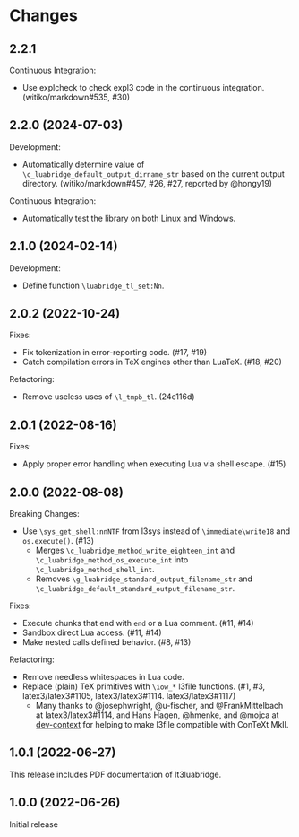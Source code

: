 # Changes

## 2.2.1

Continuous Integration:

- Use explcheck to check expl3 code in the continuous integration.
  (witiko/markdown#535, #30)

## 2.2.0 (2024-07-03)

Development:

- Automatically determine value of `\c_luabridge_default_output_dirname_str`
  based on the current output directory.
  (witiko/markdown#457, #26, #27, reported by @hongy19)

Continuous Integration:

- Automatically test the library on both Linux and Windows.

## 2.1.0 (2024-02-14)

Development:

- Define function `\luabridge_tl_set:Nn`.

## 2.0.2 (2022-10-24)

Fixes:

- Fix tokenization in error-reporting code. (#17, #19)
- Catch compilation errors in TeX engines other than LuaTeX. (#18, #20)

Refactoring:

- Remove useless uses of `\l_tmpb_tl`. (24e116d)

## 2.0.1 (2022-08-16)

Fixes:

- Apply proper error handling when executing Lua via shell escape. (#15)

## 2.0.0 (2022-08-08)

Breaking Changes:

- Use `\sys_get_shell:nnNTF` from l3sys instead of `\immediate\write18` and
  `os.execute()`. (#13)
    - Merges `\c_luabridge_method_write_eighteen_int` and
      `\c_luabridge_method_os_execute_int` into
      `\c_luabridge_method_shell_int`.
    - Removes `\g_luabridge_standard_output_filename_str` and
      `\c_luabridge_default_standard_output_filename_str`.

Fixes:

- Execute chunks that end with `end` or a Lua comment. (#11, #14)
- Sandbox direct Lua access. (#11, #14)
- Make nested calls defined behavior. (#8, #13)

Refactoring:

- Remove needless whitespaces in Lua code.
- Replace (plain) TeX primitives with `\iow_*` l3file functions. (#1, #3,
  latex3/latex3#1105, latex3/latex3#1114. latex3/latex3#1117)
    - Many thanks to @josephwright, @u-fischer, and @FrankMittelbach at
      latex3/latex3#1114, and Hans Hagen, @hmenke, and @mojca at
      [dev-context][1] for helping to make l3file compatible with ConTeXt MkII.

 [1]: https://mailman.ntg.nl/pipermail/dev-context/2022/003912.html
      (A robust way of detecting ConTeXt from LaTeX3)

## 1.0.1 (2022-06-27)

This release includes PDF documentation of lt3luabridge.

## 1.0.0 (2022-06-26)

Initial release
